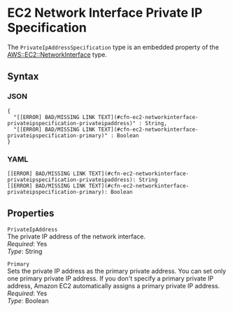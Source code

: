 # EC2 Network Interface Private IP Specification<a name="aws-properties-ec2-network-interface-privateipspec"></a>

The `PrivateIpAddressSpecification` type is an embedded property of the [AWS::EC2::NetworkInterface](aws-resource-ec2-network-interface.md) type\.

## Syntax<a name="w3ab2c21c14d601b5"></a>

### JSON<a name="aws-properties-ec2-network-interface-privateipspec-syntax.json"></a>

```
{
  "[[ERROR] BAD/MISSING LINK TEXT](#cfn-ec2-networkinterface-privateipspecification-privateipaddress)" : String,
  "[[ERROR] BAD/MISSING LINK TEXT](#cfn-ec2-networkinterface-privateipspecification-primary)" : Boolean
}
```

### YAML<a name="aws-properties-ec2-network-interface-privateipspec-syntax.yaml"></a>

```
[[ERROR] BAD/MISSING LINK TEXT](#cfn-ec2-networkinterface-privateipspecification-privateipaddress): String
[[ERROR] BAD/MISSING LINK TEXT](#cfn-ec2-networkinterface-privateipspecification-primary): Boolean
```

## Properties<a name="w3ab2c21c14d601b7"></a>

`PrivateIpAddress`  
The private IP address of the network interface\.  
*Required*: Yes  
*Type*: String

`Primary`  
Sets the private IP address as the primary private address\. You can set only one primary private IP address\. If you don't specify a primary private IP address, Amazon EC2 automatically assigns a primary private IP address\.  
*Required*: Yes  
*Type*: Boolean